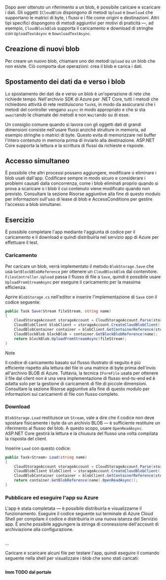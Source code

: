 Dopo aver ottenuto un riferimento a un blob, è possibile caricare e scaricare i dati. Gli oggetti `ICloudBlob` dispongono di metodi `Upload` e `Download` che supportano le matrici di byte, i flussi e i file come origini e destinazioni. Altri tipi specifici dispongono di metodi aggiuntivi per motivi di praticità &mdash;, ad esempio, `CloudBlockBlob` supporta il caricamento e download di stringhe con `UploadTextAsync` e `DownloadTextAsync`.

## <a name="creating-new-blobs"></a>Creazione di nuovi blob

Per creare un nuovo blob, chiamare uno dei metodi `Upload` su un blob che non esiste. Ciò comporta due operazioni: crea il blob e carica i dati. 

## <a name="moving-data-to-and-from-blobs"></a>Spostamento dei dati da e verso i blob

Lo spostamento dei dati da e verso un blob è un'operazione di rete che richiede tempo. Nell'archivio SDK di Azure per .NET Core, tutti i metodi che richiedono attività di rete restituiscono `Task`s, in modo da assicurarsi che i metodi del controller vengano `async` in modo appropriato e che si sta `await`ando le chiamate dei metodi e non `Wait`ando su di esse.

Un consiglio comune quando si lavora con gli oggetti dati di grandi dimensioni consiste nell'usare flussi anziché strutture in memoria, ad esempio stringhe o matrici di byte. Questo evita di memorizzare nel buffer l'intero contenuto in memoria prima di inviarlo alla destinazione. ASP.NET Core supporta la lettura e la scrittura di flussi da richieste e risposte.

## <a name="concurrent-access"></a>Accesso simultaneo

È possibile che altri processi possano aggiungere, modificare o eliminare i blob usati dall'app. Codificare sempre in modo sicuro e considerare i problemi causati dalla concorrenza, come i blob eliminati proprio quando si prova a scaricare o i blob il cui contenuto viene modificato quando non previsto. Consultare la sezione Risorse aggiuntive alla fine di questo modulo per informazioni sull'uso di lease di blob e AccessConditions per gestire l'accesso a blob simultanei.

## <a name="exercise"></a>Esercizio

È possibile completare l'app mediante l'aggiunta di codice per il caricamento e il download e quindi distribuirla nel servizio app di Azure per effettuare il test.

### <a name="upload"></a>Caricamento

Per caricare un blob, verrà implementato il metodo `BlobStorage.Save` che usa `GetBlockBlobReference` per ottenere un `CloudBlockBlob` dal contenitore. `FilesController.Upload` passa il flusso di file a `Save`, quindi è possibile usare `UploadFromStreamAsync` per eseguire il caricamento per la massima efficienza.

Aprire `BlobStorage.cs` nell'editor e inserire l'implementazione di `Save` con il codice seguente:

```csharp
public Task Save(Stream fileStream, string name)
{
    CloudStorageAccount storageAccount = CloudStorageAccount.Parse(storageConfig.ConnectionString);
    CloudBlobClient blobClient = storageAccount.CreateCloudBlobClient();
    CloudBlobContainer container = blobClient.GetContainerReference(storageConfig.FileContainerName);
    CloudBlockBlob blockBlob = container.GetBlockBlobReference(name);
    return blockBlob.UploadFromStreamAsync(fileStream);
}
```

> [!NOTE]
> Il codice di caricamento basato sul flusso illustrato di seguito è più efficiente rispetto alla lettura del file in una matrice di byte prima dell'invio all'archivio BLOB di Azure. Tuttavia, la tecnica `IFormFile` usata per ottenere il file dal client non è una vera implementazione di flusso end-to-end ed è adatta solo per la gestione di caricamenti di file di piccole dimensioni. Consultare la sezione Risorse aggiuntive alla fine di questo modulo per informazioni sui caricamenti di file con flusso completo.

### <a name="download"></a>Download

`BlobStorage.Load` restituisce un `Stream`, vale a dire che il codice non deve spostare fisicamente i byte da un archivio BLOB &mdash; è sufficiente restituire un riferimento al flusso del blob. A questo scopo, usare `OpenReadAsync`. ASP.NET Core gestirà la lettura e la chiusura del flusso una volta compilata la risposta del client.

Inserire `Load` con questo codice:

```csharp
public Task<Stream> Load(string name)
{
    CloudStorageAccount storageAccount = CloudStorageAccount.Parse(storageConfig.ConnectionString);
    CloudBlobClient blobClient = storageAccount.CreateCloudBlobClient();
    CloudBlobContainer container = blobClient.GetContainerReference(storageConfig.FileContainerName);
    return container.GetBlobReference(name).OpenReadAsync();
}
```

### <a name="deploy-and-run-in-azure"></a>Pubblicare ed eseguire l'app su Azure

L'app è stata completata &mdash; è possibile distribuirla e visualizzarne il funzionamento. Eseguire il codice seguente sul terminale di Azure Cloud Shell per compilare il codice e distribuirla in una nuova istanza del Servizio app. È anche possibile aggiungere la stringa di connessione dell'account di archiviazione alla configurazione.

```console

```

...

Caricare e scaricare alcuni file per testare l'app, quindi eseguire il comando seguente nella shell per visualizzare i blob che sono stati caricati:

```console

```

**Imm TODO dal portale**